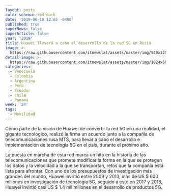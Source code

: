 ```yaml
---
layout: posts
color-schema: red-dark
date: '2019-06-10 12:05 -0400'
published: true
superNews: false
superArticle: false
year: '2019'
title: Huawei llevará a cabo el desarrollo de la red 5G en Rusia
image: >-
  https://raw.githubusercontent.com/itnewslat/assets/master/img/540x320/Rusia-p.jpg
detail-image: >-
  https://raw.githubusercontent.com/itnewslat/assets/master/img/1024x680/Rusia-g.jpg
categories:
  - Venezuela
  - Colombia
  - Argentina
  - Perú
  - Ecuador
  - Chile
  - Panama
week: '24'
tags:
  - Movilidad
---
```

Como parte de la visión de Huawei de convertir la red 5G en una realidad, el gigante tecnológico, realizó la firma un acuerdo junto a la compañía de telecomunicaciones rusa MTS, para llevar a cabo el desarrollo e implementación de tecnología 5G en el país, durante el próximo año.  

La puesta en marcha de esta red marca un hito en la historia de las telecomunicaciones que promete modificar la forma en la que se protegen los datos y la velocidad a la que se transportan, retos que la compañía está lista para afrontar. Con uno de los presupuestos de investigación más grandes del mundo, Huawei invirtió entre 2009 y 2013, más de US $ 600 millones en investigación de tecnología 5G, seguido a esto en 2017 y 2018, Huawei invirtió casi US $ 1.4 mil millones en el desarrollo de productos 5G.